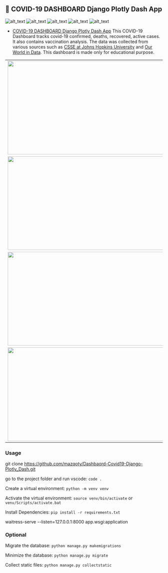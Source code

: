 ## :palm_tree: COVID-19 DASHBOARD Django Plotly Dash App

![_alt_text_](https://img.shields.io/badge/Jupyter-Notebook-F37626?style=for-the-badge&logo=Jupyter)
![_alt_text_](https://img.shields.io/badge/Python->3.5-3776AB?style=for-the-badge&logo=Python)
![_alt_text_](https://img.shields.io/badge/pandas-150458?style=for-the-badge&logo=pandas)
![_alt_text_](https://img.shields.io/badge/Plotly-3F4F75?style=for-the-badge&logo=Plotly)
![_alt_text_](https://img.shields.io/badge/Django-092E20?style=for-the-badge&logo=Django)

* [COVID-19 DASHBOARD Django Plotly Dash App](https://github.com/mazqoty/Dashbaord-Covid19-Django-Plotly_Dash)
  This COVID-19 Dashboard tracks covid-19 confirmed, deaths, recovered, active cases. It also contains vaccination analysis. The data was collected from various sources such as [CSSE at Johns Hopkins University](https://github.com/CSSEGISandData/COVID-19/tree/master/csse_covid_19_data/csse_covid_19_time_series) and [Our World in Data](https://github.com/owid/covid-19-data/tree/master/public/data/vaccinations). This dashboard is made only for educational purpose.

<table style="width:100%">
  
  <tr>
    <td><img src="https://i.imgur.com/PwV2BEO.png" width="800px" height=300px/></td>
  </tr>
  <tr>
    <td><img src="https://i.imgur.com/93Y0Rrv.png" width="800px" height=300px/></td>
  </tr>
  <tr>
    <td><img src="https://i.imgur.com/ZPPIB5C.png" width="800px" height=300px/></td>
  </tr>
  <tr>
    <td><img src="https://i.imgur.com/zQICMOE.gif" width="800px" height=300px/></td>
  </tr>
</table>

### Usage

git clone https://github.com/mazqoty/Dashbaord-Covid19-Django-Plotly_Dash.git

go to the project folder and run vscode: `code .`

Create a virtual environment: `python -m venv venv` 

Activate the virtual environment: `source venv/bin/activate` or `venv/Scripts/activate.bat` 

Install Dependencies: `pip install -r requirements.txt` 

waitress-serve --listen=127.0.0.1:8000 app.wsgi:application

### Optional

Migrate the database: `python manage.py makemigrations`

Minimize the database: `python manage.py migrate`

Collect static files: `python manage.py collectstatic` 

